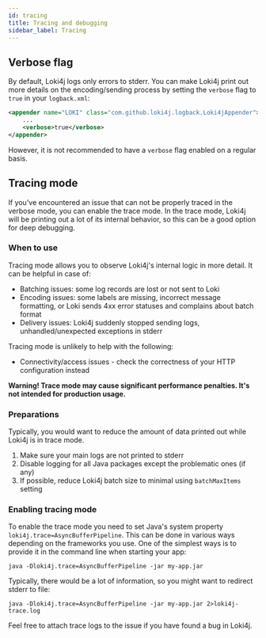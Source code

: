 ```yaml
---
id: tracing
title: Tracing and debugging
sidebar_label: Tracing
---
```


## Verbose flag

By default, Loki4j logs only errors to stderr.
You can make Loki4j print out more details on the encoding/sending process by setting the `verbose` flag to `true` in your `logback.xml`:

```xml
<appender name="LOKI" class="com.github.loki4j.logback.Loki4jAppender">
    ...
    <verbose>true</verbose>
</appender>
```

However, it is not recommended to have a `verbose` flag enabled on a regular basis.

## Tracing mode

If you've encountered an issue that can not be properly traced in the verbose mode, you can enable the trace mode.
In the trace mode, Loki4j will be printing out a lot of its internal behavior, so this can be a good option for deep debugging.

### When to use

Tracing mode allows you to observe Loki4j's internal logic in more detail.
It can be helpful in case of:

- Batching issues: some log records are lost or not sent to Loki
- Encoding issues: some labels are missing, incorrect message formatting, or Loki sends 4xx error statuses and complains about batch format
- Delivery issues: Loki4j suddenly stopped sending logs, unhandled/unexpected exceptions in stderr

Tracing mode is unlikely to help with the following:

- Connectivity/access issues - check the correctness of your HTTP configuration instead 

**Warning! Trace mode may cause significant performance penalties. It's not intended for production usage.**

### Preparations

Typically, you would want to reduce the amount of data printed out while Loki4j is in trace mode.

1. Make sure your main logs are not printed to stderr
2. Disable logging for all Java packages except the problematic ones (if any)
3. If possible, reduce Loki4j batch size to minimal using `batchMaxItems` setting

### Enabling tracing mode

To enable the trace mode you need to set Java's system property `loki4j.trace=AsyncBufferPipeline`.
This can be done in various ways depending on the frameworks you use.
One of the simplest ways is to provide it in the command line when starting your app:

```
java -Dloki4j.trace=AsyncBufferPipeline -jar my-app.jar
```

Typically, there would be a lot of information, so you might want to redirect stderr to file:

```
java -Dloki4j.trace=AsyncBufferPipeline -jar my-app.jar 2>loki4j-trace.log
```

Feel free to attach trace logs to the issue if you have found a bug in Loki4j.